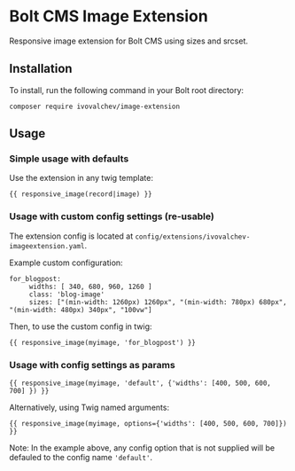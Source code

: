 # Bolt CMS Image Extension

Responsive image extension for Bolt CMS using sizes and srcset.

## Installation

To install, run the following command in your Bolt root directory:

```composer require ivovalchev/image-extension```

## Usage

### Simple usage with defaults

Use the extension in any twig template:

```{{ responsive_image(record|image) }}```

### Usage with custom config settings (re-usable)

The extension config is located at ```config/extensions/ivovalchev-imageextension.yaml```.

Example custom configuration:

```
for_blogpost:
     widths: [ 340, 680, 960, 1260 ]
     class: 'blog-image'
     sizes: ["(min-width: 1260px) 1260px", "(min-width: 780px) 680px", "(min-width: 480px) 340px", "100vw"]
```

Then, to use the custom config in twig:

```
{{ responsive_image(myimage, 'for_blogpost') }}
```

### Usage with config settings as params

```
{{ responsive_image(myimage, 'default', {'widths': [400, 500, 600, 700] }) }}
```

Alternatively, using Twig named arguments:

```twig
{{ responsive_image(myimage, options={'widths': [400, 500, 600, 700]}) }}
```

Note: In the example above, any config option that is not supplied will be defauled to the config name `'default'`.
